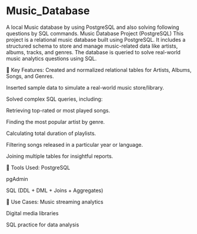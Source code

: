 # Music_Database
A local Music database by using PostgreSQL and also solving following questions by SQL commands.
Music Database Project (PostgreSQL)
This project is a relational music database built using PostgreSQL. It includes a structured schema to store and manage music-related data like artists, albums, tracks, and genres. The database is queried to solve real-world music analytics questions using SQL.

📌 Key Features:
Created and normalized relational tables for Artists, Albums, Songs, and Genres.

Inserted sample data to simulate a real-world music store/library.

Solved complex SQL queries, including:

Retrieving top-rated or most played songs.

Finding the most popular artist by genre.

Calculating total duration of playlists.

Filtering songs released in a particular year or language.

Joining multiple tables for insightful reports.

🔧 Tools Used:
PostgreSQL

pgAdmin

SQL (DDL + DML + Joins + Aggregates)

📁 Use Cases:
Music streaming analytics

Digital media libraries

SQL practice for data analysis


